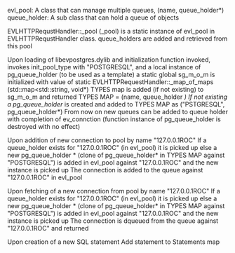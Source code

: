 evl_pool: A class that can manage multiple queues, (name, queue_holder*)
	queue_holder: A sub class that can hold a queue of objects

EVLHTTPRequstHandler::_pool (_pool) is a static instance of evl_pool in EVLHTTPRequstHandler class.
queue_holders are added and retrieved from this pool

Upon loading of libevpostgres.dylib and initialization function invoked,
	invokes init_pool_type with "POSTGRESQL", and a local instance of pg_queue_holder (to be used as a template)
		a static global sg_m_o_m is initialized with value of static EVLHTTPRequestHandler::_map_of_maps (std::map<std::string, void*)
		TYPES map is added (if not existing) to sg_m_o_m and returned
			TYPES MAP = (name, queue_holder *)
		If not existing a pg_queue_holder* is created and added to TYPES MAP as ("PSTGRESQL", pg_queue_holder*)
			From now on new queues can be added to queue holder
	with completion of ev_connction (function instance of pg_queue_holder is destroyed with no effect)

Upon addition of new connection to pool by name "127.0.0.1ROC"
	If a queue_holder exists for "127.0.0.1ROC" (in evl_pool) it is picked up
		else a new pg_queue_holder * (clone of pg_queue_holder* in TYPES MAP against "POSTGRESQL") is added in evl_pool
			against "127.0.0.1ROC" and the new instance is picked up
	The connection is added to the queue against "127.0.0.1ROC" in evl_pool

Upon fetching of a new connection from pool by name "127.0.0.1ROC"
	If a queue_holder exists for "127.0.0.1ROC" (in evl_pool) it is picked up
		else a new pg_queue_holder * (clone of pg_queue_holder* in TYPES MAP against "POSTGRESQL") is added in evl_pool
			against "127.0.0.1ROC" and the new instance is picked up
	The connection is dqueued from the queue against "127.0.0.1ROC" and returned


Upon creation of a new SQL statement
	Add statement to Statements map
